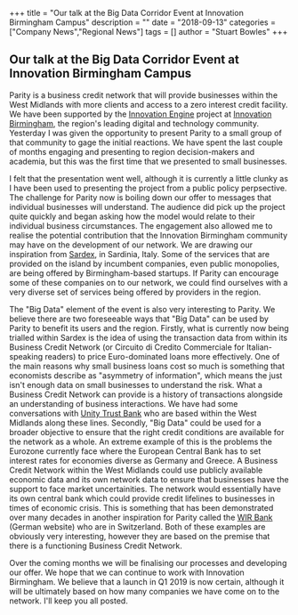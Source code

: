 +++
title = "Our talk at the Big Data Corridor Event at Innovation Birmingham Campus"
description = ""
date = "2018-09-13"
categories = ["Company News","Regional News"]
tags = []
author = "Stuart Bowles"
+++


## Our talk at the Big Data Corridor Event at Innovation Birmingham Campus


Parity is a business credit network that will provide businesses within the West Midlands with more clients and access to a zero interest credit facility. We have been supported by the [Innovation Engine](http://innovation-engine.co.uk/) project at [Innovation Birmingham](https://www.innovationbham.com/), the region's leading digital and technology community. Yesterday I was given the opportunity to present Parity to a small group of that community to gage the initial reactions. We have spent the last couple of months engaging and presenting to region decision-makers and academia, but this was the first time that we presented to small businesses.

I felt that the presentation went well, although it is currently a little clunky as I have been used to presenting the project from a public policy perpsective. The challenge for Parity now is boiling down our offer to messages that individual businesses will understand. The audience did pick up the project quite quickly and began asking how the model would relate to their individual business circumstances. The engagement also allowed me to realise the potential contribution that the Innovation Birmingham community may have on the development of our network. We are drawing our inspiration from [Sardex](https://www.sardex.net/?lang=en), in Sardinia, Italy. Some of the services that are provided on the island by incumbent companies, even public monopolies, are being offered by Birmingham-based startups. If Parity can encourage some of these companies on to our network, we could find ourselves with a very diverse set of services being offered by providers in the region.

The "Big Data" element of the event is also very interesting to Parity. We believe there are two foreseeable ways that "Big Data" can be used by Parity to benefit its users and the region. Firstly, what is currently now being trialled within Sardex is the idea of using the transaction data from within its Business Credit Network (or Circuito di Credito Commerciale for Italian-speaking readers) to price Euro-dominated loans more effectively. One of the main reasons why small business loans cost so much is something that economists describe as "asymmetry of information", which means the just isn't enough data on small businesses to understand the risk. What a Business Credit Network can provide is a history of transactions alongside an understanding of business interactions. We have had some conversations with [Unity Trust Bank](https://www.unity.co.uk/) who are based within the West Midlands along these lines. Secondly, "Big Data" could be used for a broader objective to ensure that the right credit conditions are available for the network as a whole. An extreme example of this is the problems the Eurozone currently face where the European Central Bank has to set interest rates for economies diverse as Germany and Greece. A Business Credit Network within the West Midlands could use publicly available economic data and its own network data to ensure that businesses have the support to face market uncertainities. The network would essentially have its own central bank which could provide credit lifelines to businesses in times of economic crisis. This is something that has been demonstrated over many decades in another inspiration for Parity called the [WIR Bank](https://www.wir.ch/) (German website) who are in Switzerland. Both of these examples are obviously very interesting, however they are based on the premise that there is a functioning Business Credit Network.

Over the coming months we will be finalising our processes and developing our offer. We hope that we can continue to work with Innovation Birmingham. We believe that a launch in Q1 2019 is now certain, although it will be ultimately based on how many companies we have come on to the network. I'll keep you all posted.
